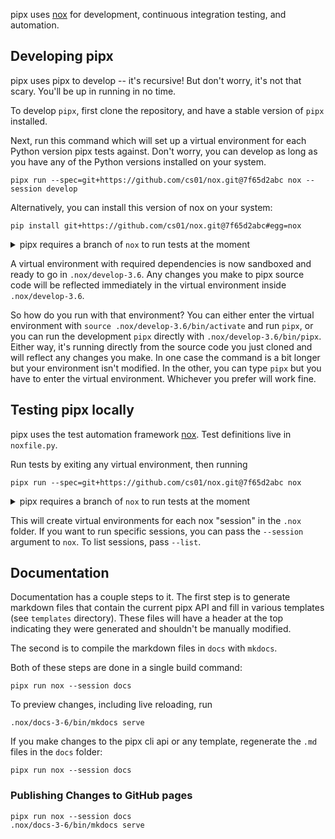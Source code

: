 pipx uses [nox](https://pypi.org/project/nox/) for development, continuous integration testing, and automation.

## Developing pipx

pipx uses pipx to develop -- it's recursive! But don't worry, it's not that scary. You'll be up in running in no time.

To develop `pipx`, first clone the repository, and have a stable version of `pipx` installed.

Next, run this command which will set up a virtual environment for each Python version pipx tests against. Don't worry, you can develop as long as you have any of the Python versions installed on your system.
```
pipx run --spec=git+https://github.com/cs01/nox.git@7f65d2abc nox --session develop
```

Alternatively, you can install this version of nox on your system:
```
pip install git+https://github.com/cs01/nox.git@7f65d2abc#egg=nox
```

<details markdown="1">
<summary>pipx requires a branch of <code>nox</code> to run tests at the moment</summary>
For tests to work, pipx requires nox to create virtual environments with venv. nox currently uses virtualenv. pipx uses a fork of nox at https://github.com/cs01/nox on the branch cs01/use-venv until this is fixed in nox. See https://github.com/theacodes/nox/issues/199

</details>

A virtual environment with required dependencies is now sandboxed and ready to go in `.nox/develop-3.6`. Any changes you make to pipx source code will be reflected immediately in the virtual environment inside `.nox/develop-3.6`.

So how do you run with that environment? You can  either enter the virtual environment with `source .nox/develop-3.6/bin/activate` and run `pipx`, or you can run the development `pipx` directly with `.nox/develop-3.6/bin/pipx`. Either way, it's running directly from the source code you just cloned and will reflect any changes you make. In one case the command is a bit longer but your environment isn't modified. In the other, you can type `pipx` but you have to enter the virtual environment. Whichever you prefer will work fine.

## Testing pipx locally
pipx uses the test automation framework [nox](https://github.com/theacodes/nox). Test definitions live in `noxfile.py`.

Run tests by exiting any virtual environment, then running
```
pipx run --spec=git+https://github.com/cs01/nox.git@7f65d2abc nox
```

<details markdown="1">
<summary>pipx requires a branch of <code>nox</code> to run tests at the moment</summary>
For tests to work, pipx requires nox to create virtual environments with venv. nox currently uses virtualenv. pipx uses a fork of nox at https://github.com/cs01/nox on the branch cs01/use-venv until this is fixed in nox. See https://github.com/theacodes/nox/issues/199
</details>

This will create virtual environments for each nox "session" in the `.nox` folder. If you want to run specific sessions, you can pass the `--session` argument to `nox`. To list sessions, pass `--list`.

## Documentation

Documentation has a couple steps to it. The first step is to generate markdown files that contain the current pipx API and fill in various templates (see `templates` directory). These files will have a header at the top indicating they were generated and shouldn't be manually modified.

The second is to compile the markdown files in `docs` with `mkdocs`.

Both of these steps are done in a single build command:
```
pipx run nox --session docs
```

To preview changes, including live reloading, run
```
.nox/docs-3-6/bin/mkdocs serve
```

If you make changes to the pipx cli api or any template, regenerate the `.md` files in the `docs` folder:
```
pipx run nox --session docs
```

### Publishing Changes to GitHub pages

```
pipx run nox --session docs
.nox/docs-3-6/bin/mkdocs serve
```
